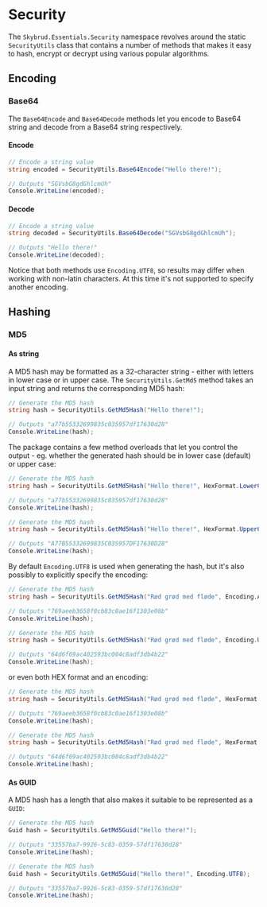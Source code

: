 # Security

The `Skybrud.Essentials.Security` namespace revolves around the static `SecurityUtils` class that contains a number of methods that makes it easy to hash, encrypt or decrypt using various popular algorithms.


## Encoding

### Base64

The `Base64Encode` and `Base64Decode` methods let you encode to Base64 string and decode from a Base64 string respectively.

#### Encode

```csharp
// Encode a string value
string encoded = SecurityUtils.Base64Encode("Hello there!");

// Outputs "SGVsbG8gdGhlcmUh"
Console.WriteLine(encoded);
```

#### Decode

```csharp
// Encode a string value
string decoded = SecurityUtils.Base64Decode("SGVsbG8gdGhlcmUh");

// Outputs "Hello there!"
Console.WriteLine(decoded);
```

Notice that both methods use `Encoding.UTF8`, so results may differ when working with non-latin characters. At this time it's not supported to specify another encoding.



## Hashing

### MD5

#### As string

A MD5 hash may be formatted as a 32-character string - either with letters in lower case or in upper case. The `SecurityUtils.GetMd5` method takes an input string and returns the corresponding MD5 hash:

```csharp
// Generate the MD5 hash
string hash = SecurityUtils.GetMd5Hash("Hello there!");

// Outputs "a77b55332699835c035957df17630d28"
Console.WriteLine(hash);
```

The package contains a few method overloads that let you control the output - eg. whether the generated hash should be in lower case (default) or upper case:

```csharp
// Generate the MD5 hash
string hash = SecurityUtils.GetMd5Hash("Hello there!", HexFormat.LowerCase);

// Outputs "a77b55332699835c035957df17630d28"
Console.WriteLine(hash);
```

```csharp
// Generate the MD5 hash
string hash = SecurityUtils.GetMd5Hash("Hello there!", HexFormat.UpperCase);

// Outputs "A77B55332699835C035957DF17630D28"
Console.WriteLine(hash);
```

By default `Encoding.UTF8` is used when generating the hash, but it's also possibly to explicitly specify the encoding:

```csharp
// Generate the MD5 hash
string hash = SecurityUtils.GetMd5Hash("Rød grød med fløde", Encoding.ASCII));

// Outputs "769aeeb3658f0cb83c0ae16f1303e08b"
Console.WriteLine(hash);
```

```csharp
// Generate the MD5 hash
string hash = SecurityUtils.GetMd5Hash("Rød grød med fløde", Encoding.UTF8));

// Outputs "64d6f69ac402593bc004c8adf3db4b22"
Console.WriteLine(hash);
```

or even both HEX format and an encoding:

```csharp
// Generate the MD5 hash
string hash = SecurityUtils.GetMd5Hash("Rød grød med fløde", HexFormat.LowerCase, Encoding.ASCII));

// Outputs "769aeeb3658f0cb83c0ae16f1303e08b"
Console.WriteLine(hash);
```

```csharp
// Generate the MD5 hash
string hash = SecurityUtils.GetMd5Hash("Rød grød med fløde", HexFormat.LowerCase, Encoding.UTF8));

// Outputs "64d6f69ac402593bc004c8adf3db4b22"
Console.WriteLine(hash);
```

#### As GUID

A MD5 hash has a length that also makes it suitable to be represented as a `GUID`:

```csharp
// Generate the MD5 hash
Guid hash = SecurityUtils.GetMd5Guid("Hello there!");

// Outputs "33557ba7-9926-5c83-0359-57df17630d28"
Console.WriteLine(hash);
```

```csharp
// Generate the MD5 hash
Guid hash = SecurityUtils.GetMd5Guid("Hello there!", Encoding.UTF8);

// Outputs "33557ba7-9926-5c83-0359-57df17630d28"
Console.WriteLine(hash);
```

